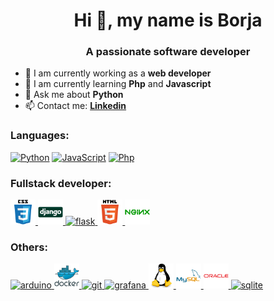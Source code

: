 <head><script src="https://kit.fontawesome.com/yourcode.js" crossorigin="anonymous"></script>
</head>

<h1 align="center">Hi 👋, my name is Borja</h1>
<h3 align="center">A passionate software developer</h3>
<i class="fas fa-band-aid"></i>

- 🔭 I am currently working as a **web developer**
- 🌱 I am currently learning **Php** and **Javascript**
- 💬 Ask me about **Python**
- 📫 Contact me: **<a href="https://www.linkedin.com/in/borja-romero-mart%C3%ADnez/" target="blank">Linkedin</a>**

<h3 align="left">Languages:</h3>
<a href="https://github.com/mianfg?tab=repositories&amp;q=&amp;type=&amp;language=python"><img src="https://camo.githubusercontent.com/cc77f38c839f7fa6d424071dad288dcf00acf4b4f3b66183658a23d021e87b8c/68747470733a2f2f696d672e736869656c64732e696f2f62616467652f707974686f6e2d2532333337373661622e7376673f267374796c653d666f722d7468652d6261646765266c6f676f3d707974686f6e266c6f676f436f6c6f723d7768697465" alt="Python" data-canonical-src="https://img.shields.io/badge/python-%233776ab.svg?&amp;style=for-the-badge&amp;logo=python&amp;logoColor=white" style="max-width: 100%;"></a>
<a href="https://github.com/mianfg?tab=repositories&amp;q=&amp;type=&amp;language=javascript"><img src="https://camo.githubusercontent.com/b430f12ce9355be8c36aecb45e5d77311d156b88b35e4a180df1eac8952e1c3c/68747470733a2f2f696d672e736869656c64732e696f2f62616467652f6a6176617363726970742d2532334637444631452e7376673f267374796c653d666f722d7468652d6261646765266c6f676f3d6a617661736372697074266c6f676f436f6c6f723d626c61636b" alt="JavaScript" data-canonical-src="https://img.shields.io/badge/javascript-%23F7DF1E.svg?&amp;style=for-the-badge&amp;logo=javascript&amp;logoColor=black" style="max-width: 100%;"></a>
<a href="https://github.com/mianfg?tab=repositories&amp;q=&amp;type=&amp;language=php"><img src="https://camo.githubusercontent.com/70dda4fc018b26fa37fb183a9f2e003c33904218c9bbb998f75e5661615f2b1d/68747470733a2f2f696d672e736869656c64732e696f2f62616467652f6861736b656c6c2d2532333544344638352e7376673f267374796c653d666f722d7468652d6261646765266c6f676f3d6861736b656c6c266c6f676f436f6c6f723d7768697465" alt="Php" data-canonical-src="https://img.shields.io/badge/php-%235D4F85.svg?&amp;style=for-the-badge&amp;logo=php&amp;logoColor=white" style="max-width: 100%;"></a>
</p>
<h3 align="left">Fullstack developer:</h3>
<p align="left"> <a href="https://www.w3schools.com/css/" target="_blank"> <img src="https://raw.githubusercontent.com/devicons/devicon/master/icons/css3/css3-original-wordmark.svg" alt="css3" width="40" height="40"/> </a> <a href="https://www.djangoproject.com/" target="_blank"> <img src="https://raw.githubusercontent.com/devicons/devicon/master/icons/django/django-original.svg" alt="django" width="40" height="40"/> </a> <a href="https://flask.palletsprojects.com/" target="_blank"> <img src="https://www.vectorlogo.zone/logos/pocoo_flask/pocoo_flask-icon.svg" alt="flask" width="40" height="40"/> </a> <a href="https://www.w3.org/html/" target="_blank"> <img src="https://raw.githubusercontent.com/devicons/devicon/master/icons/html5/html5-original-wordmark.svg" alt="html5" width="40" height="40"/> </a> <a href="https://www.nginx.com" target="_blank"> <img src="https://raw.githubusercontent.com/devicons/devicon/master/icons/nginx/nginx-original.svg" alt="nginx" width="40" height="40"/> </a> </p>
<h3 align="left">Others:</h3>
<p align="left"> <a href="https://www.arduino.cc/" target="_blank"> <img src="https://cdn.worldvectorlogo.com/logos/arduino-1.svg" alt="arduino" width="40" height="40"/> </a> <a href="https://www.docker.com/" target="_blank"> <img src="https://raw.githubusercontent.com/devicons/devicon/master/icons/docker/docker-original-wordmark.svg" alt="docker" width="40" height="40"/> </a> <a href="https://git-scm.com/" target="_blank"> <img src="https://www.vectorlogo.zone/logos/git-scm/git-scm-icon.svg" alt="git" width="40" height="40"/> </a> <a href="https://grafana.com" target="_blank"> <img src="https://www.vectorlogo.zone/logos/grafana/grafana-icon.svg" alt="grafana" width="40" height="40"/> </a> <a href="https://www.linux.org/" target="_blank"> <img src="https://raw.githubusercontent.com/devicons/devicon/master/icons/linux/linux-original.svg" alt="linux" width="40" height="40"/> </a> <a href="https://www.mysql.com/" target="_blank"> <img src="https://raw.githubusercontent.com/devicons/devicon/master/icons/mysql/mysql-original-wordmark.svg" alt="mysql" width="40" height="40"/> </a> <a href="https://www.oracle.com/" target="_blank"> <img src="https://raw.githubusercontent.com/devicons/devicon/master/icons/oracle/oracle-original.svg" alt="oracle" width="40" height="40"/> </a> <a href="https://www.sqlite.org/" target="_blank"> <img src="https://www.vectorlogo.zone/logos/sqlite/sqlite-icon.svg" alt="sqlite" width="40" height="40"/> </a> </p>
